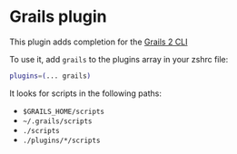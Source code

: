 # Grails plugin

This plugin adds completion for the [Grails 2 CLI](https://grails.github.io/grails2-doc/2.5.x/guide/commandLine.html)

To use it, add `grails` to the plugins array in your zshrc file:

```zsh
plugins=(... grails)
```

It looks for scripts in the following paths:

- `$GRAILS_HOME/scripts`
- `~/.grails/scripts`
- `./scripts`
- `./plugins/*/scripts`
